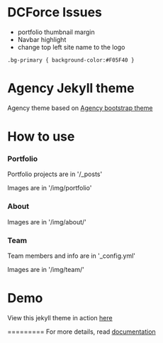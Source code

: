 DCForce Issues
====================
* portfolio thumbnail margin
* Navbar highlight 
* change top left site name to the logo

`.bg-primary { background-color:#F05F40 }`

Agency Jekyll theme
====================

Agency theme based on [Agency bootstrap theme ](https://startbootstrap.com/template-overviews/agency/)

# How to use

### Portfolio 

Portfolio projects are in '/_posts'

Images are in '/img/portfolio'

### About

Images are in '/img/about/'

### Team

Team members and info are in '_config.yml'

Images are in '/img/team/'


# Demo

View this jekyll theme in action [here](https://y7kim.github.io/agency-jekyll-theme)

=========
For more details, read [documentation](http://jekyllrb.com/)
